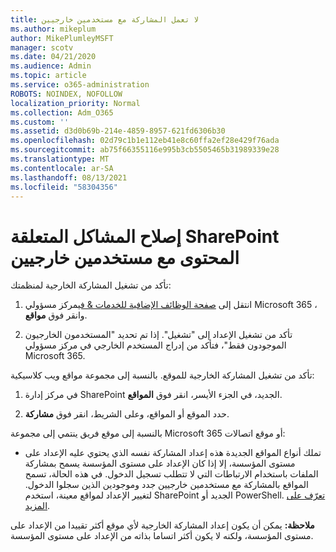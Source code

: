 ```yaml
---
title: لا تعمل المشاركة مع مستخدمين خارجيين
ms.author: mikeplum
author: MikePlumleyMSFT
manager: scotv
ms.date: 04/21/2020
ms.audience: Admin
ms.topic: article
ms.service: o365-administration
ROBOTS: NOINDEX, NOFOLLOW
localization_priority: Normal
ms.collection: Adm_O365
ms.custom: ''
ms.assetid: d3d0b69b-214e-4859-8957-621fd6306b30
ms.openlocfilehash: 02d79c1b1e112eb41e8c60ffa2ef28e429f76ada
ms.sourcegitcommit: ab75f66355116e995b3cb5505465b31989339e28
ms.translationtype: MT
ms.contentlocale: ar-SA
ms.lasthandoff: 08/13/2021
ms.locfileid: "58304356"
---
```

# <a name="fix-problems-sharing-sharepoint-content-with-external-users"></a>إصلاح المشاكل المتعلقة SharePoint المحتوى مع مستخدمين خارجيين

تأكد من تشغيل المشاركة الخارجية لمنظمتك:
  
1. انتقل إلى [صفحة الوظائف الإضافية للخدمات &amp; في](https://portal.office.com/adminportal/home#/Settings/ServicesAndAddIns)مركز مسؤولي Microsoft 365 ، وانقر فوق **مواقع**.
    
2. تأكد من تشغيل الإعداد إلى "تشغيل". إذا تم تحديد "المستخدمون الخارجيون الموجودون فقط"، فتأكد من إدراج المستخدم الخارجي في مركز مسؤولي Microsoft 365.
    
تأكد من تشغيل المشاركة الخارجية للموقع. بالنسبة إلى مجموعة مواقع ويب كلاسيكية:
  
1. في مركز إدارة SharePoint الجديد، في الجزء الأيسر، انقر فوق **المواقع**.
    
2. حدد الموقع أو المواقع، وعلى الشريط، انقر فوق **مشاركة**.
    
بالنسبة إلى موقع فريق ينتمي إلى مجموعة Microsoft 365 أو موقع اتصالات:
  
- تملك أنواع المواقع الجديدة هذه إعداد المشاركة نفسه الذي يحتوي عليه الإعداد على مستوى المؤسسة، إلا إذا كان الإعداد على مستوى المؤسسة يسمح بمشاركة الملفات باستخدام الارتباطات التي لا تتطلب تسجيل الدخول. في هذه الحالة، تسمح المواقع بالمشاركة مع مستخدمين خارجيين جدد وموجودين الذين سجلوا الدخول. لتغيير الإعداد لمواقع معينة، استخدم SharePoint الجديد أو PowerShell. [تعرّف على المزيد](https://go.microsoft.com/fwlink/?linkid=871863).
    
**ملاحظة:** يمكن أن يكون إعداد المشاركة الخارجية لأي موقع أكثر تقييدا من الإعداد على مستوى المؤسسة، ولكنه لا يكون أكثر اتساما بذاته من الإعداد على مستوى المؤسسة. 
  

